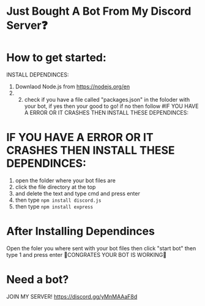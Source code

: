 # Just Bought A Bot From My Discord Server❓
# How to get started:
INSTALL DEPENDINCES: 
1. Downlaod Node.js from https://nodejs.org/en
2. 2. check if you have a file called "packages.json" in the foloder with your bot, if yes then your good to go! if no then follow #IF YOU HAVE A ERROR OR IT CRASHES THEN INSTALL THESE DEPENDINCES:
# IF YOU HAVE A ERROR OR IT CRASHES THEN INSTALL THESE DEPENDINCES:
1. open the folder where your bot files are
2. click the file directory at the top
3. and delete the text and type cmd and press enter
4. then type ```npm install discord.js```
5. then type ```npm install express```
# After Installing Dependinces
Open the foler you where sent with your bot files
then click "start bot"
then type 1 and press enter
🎉CONGRATES YOUR BOT IS WORKING🎉
# Need a bot? 
JOIN MY SERVER!
https://discord.gg/yMnMAAaF8d
